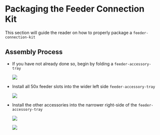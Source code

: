 # Packaging the Feeder Connection Kit

This section will guide the reader on how to properly package a `feeder-connection-kit`

## Assembly Process
* If you have not already done so, begin by folding a `feeder-accessory-tray`

	![](img/feeder-connection-kit-1.JPG)

* Install all 50x feeder slots into the wider left side `feeder-accessory-tray`

	![](img/feeder-connection-kit-2.JPG)

* Install the other accessories into the narrower right-side of the `feeder-accessory-tray`

	![](img/feeder-connection-kit-3.JPG)
	
	![](img/feeder-connection-kit-4.JPG)



